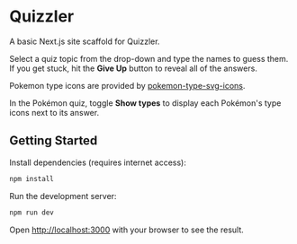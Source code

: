 # Quizzler

A basic Next.js site scaffold for Quizzler.

Select a quiz topic from the drop-down and type the names to guess them. If you get stuck, hit the **Give Up** button to reveal all of the answers.

Pokemon type icons are provided by [pokemon-type-svg-icons](https://github.com/duiker101/pokemon-type-svg-icons).

In the Pokémon quiz, toggle **Show types** to display each Pokémon's type icons next to its answer.

## Getting Started

Install dependencies (requires internet access):

```bash
npm install
```

Run the development server:

```bash
npm run dev
```

Open [http://localhost:3000](http://localhost:3000) with your browser to see the result.
